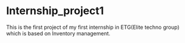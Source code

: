 # Internship_project1
This is the first project of my first internship in ETG(Elite techno group) which is based on Inventory management.
